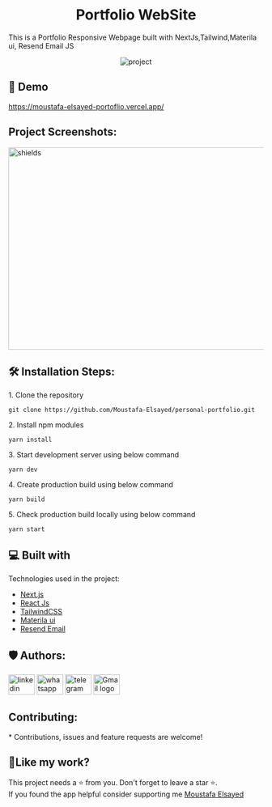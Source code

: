 <h1 align="center">Portfolio WebSite</h1>
<P>This is a Portfolio Responsive Webpage built with NextJs,Tailwind,Materila ui, Resend Email JS</P>
<p align="center"><img src="https://i.ibb.co/XLpYPk2/portflio.png" alt="project"></p>

<h2>🚀 Demo</h2>

https://moustafa-elsayed-portoflio.vercel.app/
<h2>Project Screenshots:</h2>

<img src="https://i.ibb.co/Jt6CvR4/portflio1.png" alt="shields" width="800" height="400&quot;/">


<h2>🛠️ Installation Steps:</h2>

<p>1. Clone the repository</p>

```
git clone https://github.com/Moustafa-Elsayed/personal-portfolio.git
```

<p>2. Install npm modules</p>

```
yarn install
```

<p>3. Start development server using below command</p>

```
yarn dev
```

<p>4. Create production build using below command</p>

```
yarn build
```

<p>5. Check production build locally using below command</p>

```
yarn start
```

  
  
<h2>💻 Built with</h2>

Technologies used in the project:

*  [Next.js](https://nextjs.org/)
*  [React Js](https://react.dev/learn) 
*  [TailwindCSS](https://tailwindcss.com/)  
*  [Materila ui](https://mui.com/material-ui/getting-started/) 
*  [Resend Email ](https://resend.com/emails/69382737-8835-4c5a-a6ed-12f5b160910c)






<h2>🛡️ Authors:</h2>
<div align="left">
  <a href="https://www.linkedin.com/in/mostafa-elsayed-9bb2a42b3/"><img src="https://raw.githubusercontent.com/maurodesouza/profile-readme-generator/master/src/assets/icons/social/linkedin/default.svg" width="52" height="40" alt="linkedin logo" /></a>
 <a href="https://wa.me/201002602130"><img src="https://raw.githubusercontent.com/maurodesouza/profile-readme-generator/master/src/assets/icons/social/whatsapp/default.svg" width="52" height="40" alt="whatsapp logo" /></a>
  <a href="https://t.me/01002602130"><img src="https://raw.githubusercontent.com/maurodesouza/profile-readme-generator/master/src/assets/icons/social/telegram/default.svg" width="52" height="40" alt="telegram logo" /></a>
  <a href="mailto:moelsayed949@gmail.com"><img src="https://raw.githubusercontent.com/maurodesouza/profile-readme-generator/master/src/assets/icons/social/gmail/default.svg" width="52" height="40" alt="Gmail logo" /></a>

</div>

<h2> Contributing:</h2>
* Contributions, issues and feature requests are welcome!


<h2>💖Like my work?</h2>

This project needs a ⭐️ from you. Don't forget to leave a star ⭐️.   
If you found the app helpful consider supporting me 
[Moustafa Elsayed](https://github.com/Moustafa-Elsayed)
